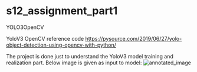# s12_assignment_part1
YOLO3OpenCV

YoloV3 OpenCV reference code  https://pysource.com/2019/06/27/yolo-object-detection-using-opencv-with-python/

The project is done just to understand the YoloV3 model training and realization part. 
Below image is given as input to model:
![annotated_image](https://user-images.githubusercontent.com/123192396/230546310-68051763-e336-436a-b5b0-2443a683cd4b.jpg)
